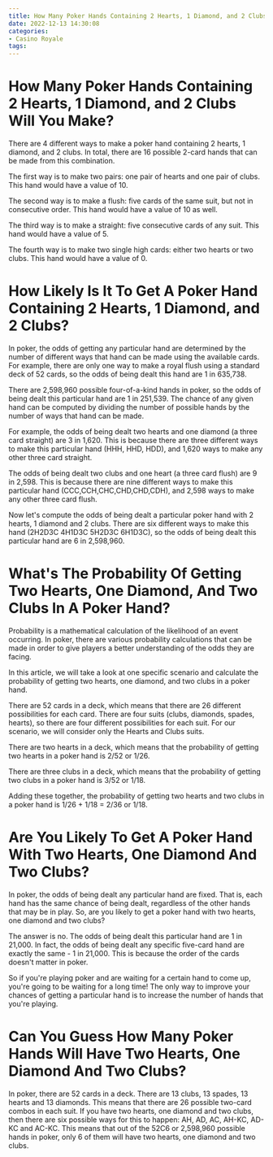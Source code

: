 ```yaml
---
title: How Many Poker Hands Containing 2 Hearts, 1 Diamond, and 2 Clubs Will You Make
date: 2022-12-13 14:30:08
categories:
- Casino Royale
tags:
---
```



#  How Many Poker Hands Containing 2 Hearts, 1 Diamond, and 2 Clubs Will You Make?

There are 4 different ways to make a poker hand containing 2 hearts, 1 diamond, and 2 clubs. In total, there are 16 possible 2-card hands that can be made from this combination.

The first way is to make two pairs: one pair of hearts and one pair of clubs. This hand would have a value of 10.

The second way is to make a flush: five cards of the same suit, but not in consecutive order. This hand would have a value of 10 as well.

The third way is to make a straight: five consecutive cards of any suit. This hand would have a value of 5.

The fourth way is to make two single high cards: either two hearts or two clubs. This hand would have a value of 0.

#  How Likely Is It To Get A Poker Hand Containing 2 Hearts, 1 Diamond, and 2 Clubs?

In poker, the odds of getting any particular hand are determined by the number of different ways that hand can be made using the available cards. For example, there are only one way to make a royal flush using a standard deck of 52 cards, so the odds of being dealt this hand are 1 in 635,738.

There are 2,598,960 possible four-of-a-kind hands in poker, so the odds of being dealt this particular hand are 1 in 251,539. The chance of any given hand can be computed by dividing the number of possible hands by the number of ways that hand can be made.

For example, the odds of being dealt two hearts and one diamond (a three card straight) are 3 in 1,620. This is because there are three different ways to make this particular hand (HHH, HHD, HDD), and 1,620 ways to make any other three card straight.

The odds of being dealt two clubs and one heart (a three card flush) are 9 in 2,598. This is because there are nine different ways to make this particular hand (CCC,CCH,CHC,CHD,CHD,CDH), and 2,598 ways to make any other three card flush.

Now let's compute the odds of being dealt a particular poker hand with 2 hearts, 1 diamond and 2 clubs. There are six different ways to make this hand (2H2D3C 4H1D3C 5H2D3C 6H1D3C), so the odds of being dealt this particular hand are 6 in 2,598,960.

#  What's The Probability Of Getting Two Hearts, One Diamond, And Two Clubs In A Poker Hand?

Probability is a mathematical calculation of the likelihood of an event occurring. In poker, there are various probability calculations that can be made in order to give players a better understanding of the odds they are facing.

In this article, we will take a look at one specific scenario and calculate the probability of getting two hearts, one diamond, and two clubs in a poker hand.

There are 52 cards in a deck, which means that there are 26 different possibilities for each card. There are four suits (clubs, diamonds, spades, hearts), so there are four different possibilities for each suit. For our scenario, we will consider only the Hearts and Clubs suits.

There are two hearts in a deck, which means that the probability of getting two hearts in a poker hand is 2/52 or 1/26.

There are three clubs in a deck, which means that the probability of getting two clubs in a poker hand is 3/52 or 1/18.

Adding these together, the probability of getting two hearts and two clubs in a poker hand is 1/26 + 1/18 = 2/36 or 1/18.

#  Are You Likely To Get A Poker Hand With Two Hearts, One Diamond And Two Clubs?

In poker, the odds of being dealt any particular hand are fixed. That is, each hand has the same chance of being dealt, regardless of the other hands that may be in play. So, are you likely to get a poker hand with two hearts, one diamond and two clubs?

The answer is no. The odds of being dealt this particular hand are 1 in 21,000. In fact, the odds of being dealt any specific five-card hand are exactly the same - 1 in 21,000. This is because the order of the cards doesn't matter in poker.

So if you're playing poker and are waiting for a certain hand to come up, you're going to be waiting for a long time! The only way to improve your chances of getting a particular hand is to increase the number of hands that you're playing.

#  Can You Guess How Many Poker Hands Will Have Two Hearts, One Diamond And Two Clubs?

In poker, there are 52 cards in a deck. There are 13 clubs, 13 spades, 13 hearts and 13 diamonds. This means that there are 26 possible two-card combos in each suit. If you have two hearts, one diamond and two clubs, then there are six possible ways for this to happen: AH, AD, AC, AH-KC, AD-KC and AC-KC. This means that out of the 52C6 or 2,598,960 possible hands in poker, only 6 of them will have two hearts, one diamond and two clubs.